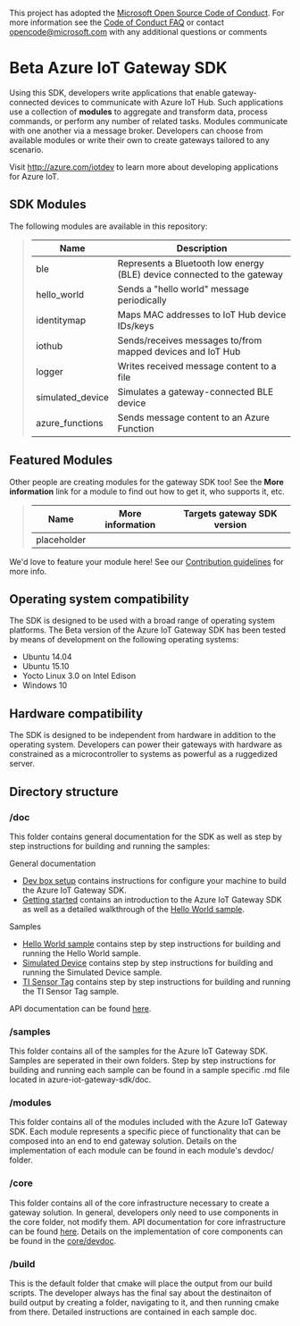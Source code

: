 This project has adopted the [Microsoft Open Source Code of Conduct](https://opensource.microsoft.com/codeofconduct/). For more information see the [Code of Conduct FAQ](https://opensource.microsoft.com/codeofconduct/faq/) or contact [opencode@microsoft.com](mailto:opencode@microsoft.com) with any additional questions or comments

# Beta Azure IoT Gateway SDK
Using this SDK, developers write applications that enable gateway-connected devices to communicate with Azure IoT Hub. Such applications use a collection of **modules** to aggregate and transform data, process commands, or perform any number of related tasks. Modules communicate with one another via a message broker. Developers can choose from available modules or write their own to create gateways tailored to any scenario.

Visit http://azure.com/iotdev to learn more about developing applications for Azure IoT.

## SDK Modules
The following modules are available in this repository:
>| Name             | Description                                                             |
>|------------------|-------------------------------------------------------------------------|
>| ble              | Represents a Bluetooth low energy (BLE) device connected to the gateway |
>| hello_world      | Sends a "hello world" message periodically                              |
>| identitymap      | Maps MAC addresses to IoT Hub device IDs/keys                           |
>| iothub           | Sends/receives messages to/from mapped devices and IoT Hub              |
>| logger           | Writes received message content to a file                               |
>| simulated_device | Simulates a gateway-connected BLE device                                | 
>| azure_functions  | Sends message content to an Azure Function                              | 

## Featured Modules
Other people are creating modules for the gateway SDK too! See the **More information** link for a module to find out how to get it, who supports it, etc.
>| Name         | More information | Targets gateway SDK version |
>|--------------|------------------|-----------------------------|
>| placeholder  |                  |                             |

We'd love to feature your module here! See our [Contribution guidelines](Contributing.md) for more info.

## Operating system compatibility
The SDK is designed to be used with a broad range of operating system platforms. The Beta version of the Azure IoT Gateway SDK has been tested by means of development on the following operating systems:

- Ubuntu 14.04
- Ubuntu 15.10
- Yocto Linux 3.0 on Intel Edison
- Windows 10

## Hardware compatibility
The SDK is designed to be independent from hardware in addition to the operating system. Developers can power their gateways with hardware as constrained as a microcontroller to systems as powerful as a ruggedized server.

## Directory structure

### /doc
This folder contains general documentation for the SDK as well as step by step instructions for building and running the samples:

General documentation

- [Dev box setup](doc/devbox_setup.md) contains instructions for configure your machine to build the Azure IoT Gateway SDK.
- [Getting started](doc/getting_started.md) contains an introduction to the Azure IoT Gateway SDK as well as a detailed walkthrough of the [Hello World sample](doc/sample_hello_world.md).

Samples

- [Hello World sample](doc/sample_hello_world.md) contains step by step instructions for building and running the Hello World sample.
- [Simulated Device](doc/sample_simulated_device_cloud_upload.md) contains step by step instructions for building and running the Simulated Device sample.
- [TI Sensor Tag](doc/sample_ble.md) contains step by step instructions for building and running the TI Sensor Tag sample.


API documentation can be found [here](http://azure.github.io/azure-iot-gateway-sdk/api_reference/c/html).

### /samples
This folder contains all of the samples for the Azure IoT Gateway SDK. Samples are seperated in their own folders. Step by step instructions for building and running each sample can be found in a sample specific .md file located in azure-iot-gateway-sdk/doc.

### /modules
This folder contains all of the modules included with the Azure IoT Gateway SDK. Each module represents a specific piece of functionality that can be composed into an end to end gateway solution. Details on the implementation of each module can be found in each module's devdoc/ folder. 

### /core
This folder contains all of the core infrastructure necessary to create a gateway solution. In general, developers only need to use components in the core folder, not modify them. API documentation for core infrastructure can be found [here](http://azure.github.io/azure-iot-gateway-sdk/api_reference/c/html). Details on the implementation of core components can be found in the [core/devdoc](core/devdoc).

### /build
This is the default folder that cmake will place the output from our build scripts. The developer always has the final say about the destinaiton of build output by creating a folder, navigating to it, and then running cmake from there. Detailed instructions are contained in each sample doc.
